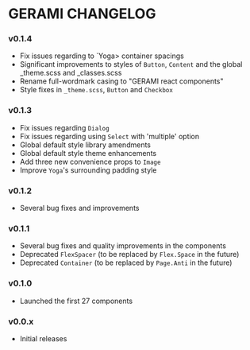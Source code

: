 # GERAMI CHANGELOG

### v0.1.4

- Fix issues regarding to `Yoga> container spacings
- Significant improvements to styles of `Button`, `Content` and the global \_theme.scss and \_classes.scss
- Rename full-wordmark casing to "GERAMI react components"
- Style fixes in `_theme.scss`, `Button` and `Checkbox`

### v0.1.3

- Fix issues regarding `Dialog`
- Fix issues regarding using `Select` with 'multiple' option
- Global default style library amendments
- Global default style theme enhancements
- Add three new convenience props to `Image`
- Improve `Yoga`'s surrounding padding style

### v0.1.2

- Several bug fixes and improvements

### v0.1.1

- Several bug fixes and quality improvements in the components
- Deprecated `FlexSpacer` (to be replaced by `Flex.Space` in the future)
- Deprecated `Container` (to be replaced by `Page.Anti` in the future)

### v0.1.0

- Launched the first 27 components

### v0.0.x

- Initial releases

